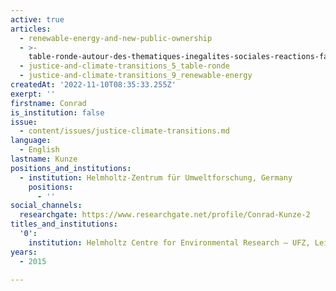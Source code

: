 ```yaml
---
active: true
articles:
  - renewable-energy-and-new-public-ownership
  - >-
    table-ronde-autour-des-thematiques-inegalites-sociales-reactions-face-au-changement-et-gouvernance-et-democratie-
  - justice-and-climate-transitions_5_table-ronde
  - justice-and-climate-transitions_9_renewable-energy
createdAt: '2022-11-10T08:35:33.255Z'
exerpt: ''
firstname: Conrad
is_institution: false
issue:
  - content/issues/justice-climate-transitions.md
language:
  - English
lastname: Kunze
positions_and_institutions:
  - institution: Helmholtz-Zentrum für Umweltforschung, Germany
    positions:
      - ''
social_channels:
  researchgate: https://www.researchgate.net/profile/Conrad-Kunze-2
titles_and_institutions:
  '0':
    institution: Helmholtz Centre for Environmental Research – UFZ, Leipzig, Germany
years:
  - 2015

---
```

